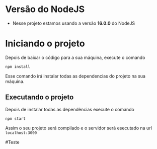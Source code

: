 # Versão do NodeJS

- Nesse projeto estamos usando a versão **16.0.0** do NodeJS

# Iniciando o projeto

Depois de baixar o código para a sua máquina, execute o comando

```
npm install
```

Esse comando irá instalar todas as dependencias do projeto na sua máquina.

## Executando o projeto

Depois de instalar todas as dependências execute o comando

```
npm start
```

Assim o seu projeto será compilado e o servidor será esecutado na url `localhost:3000`

#Teste